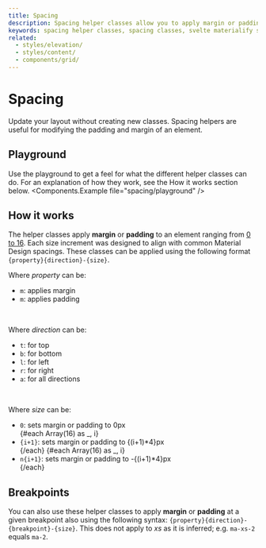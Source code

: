```yaml
---
title: Spacing
description: Spacing helper classes allow you to apply margin or padding to any element in increments from 1 to 5.
keywords: spacing helper classes, spacing classes, svelte materialify spacing
related:
  - styles/elevation/
  - styles/content/
  - components/grid/
---
```


# Spacing

Update your layout without creating new classes. Spacing helpers are useful for modifying the padding and margin of an element.

## Playground

Use the playground to get a feel for what the different helper classes can do. For an explanation of how they work, see the How it works section below.
<Components.Example file="spacing/playground" />

## How it works

The helper classes apply **margin** or **padding** to an element ranging from <u>0 to 16</u>. Each size increment was designed to align with common Material Design spacings. These classes can be applied using the following format `{property}{direction}-{size}`.

Where _property_ can be:

- `m`: applies margin
- `m`: applies padding

<br />

Where _direction_ can be:

- `t`: for top
- `b`: for bottom
- `l`: for left
- `r`: for right
- `a`: for all directions

<br />

Where _size_ can be:

<ul>
  <li><code>0</code>: sets margin or padding to 0px</li>
  {#each Array(16) as _, i}
  <li>
    <code>{i+1}</code>: sets margin or padding to {(i+1)*4}px
  </li>
  {/each}
  {#each Array(16) as _, i}
  <li>
    <code>n{i+1}</code>: sets margin or padding to -{(i+1)*4}px
  </li>
  {/each}
</ul>

## Breakpoints

You can also use these helper classes to apply **margin** or **padding** at a given breakpoint also using the following syntax: `{property}{direction}-{breakpoint}-{size}`. This does not apply to _xs_ as it is inferred; e.g. `ma-xs-2` equals `ma-2`.

